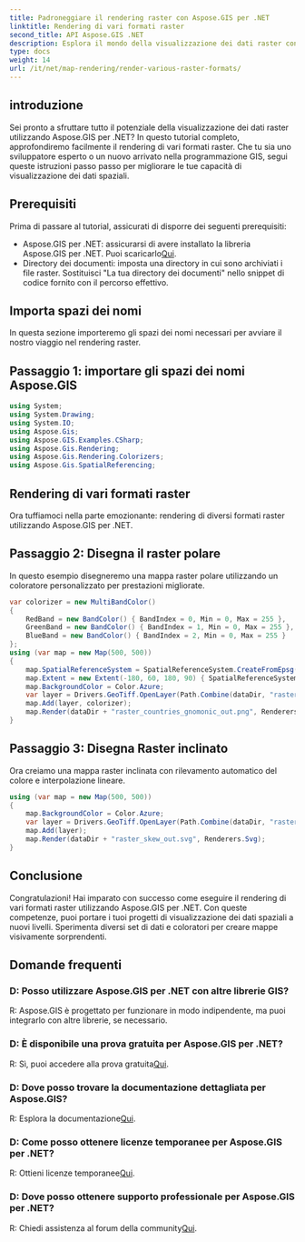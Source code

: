 ```yaml
---
title: Padroneggiare il rendering raster con Aspose.GIS per .NET
linktitle: Rendering di vari formati raster
second_title: API Aspose.GIS .NET
description: Esplora il mondo della visualizzazione dei dati raster con Aspose.GIS per .NET. Impara a eseguire il rendering di mappe straordinarie in vari formati senza sforzo. Scarica ora!
type: docs
weight: 14
url: /it/net/map-rendering/render-various-raster-formats/
---
```

## introduzione
Sei pronto a sfruttare tutto il potenziale della visualizzazione dei dati raster utilizzando Aspose.GIS per .NET? In questo tutorial completo, approfondiremo facilmente il rendering di vari formati raster. Che tu sia uno sviluppatore esperto o un nuovo arrivato nella programmazione GIS, segui queste istruzioni passo passo per migliorare le tue capacità di visualizzazione dei dati spaziali.
## Prerequisiti
Prima di passare al tutorial, assicurati di disporre dei seguenti prerequisiti:
- Aspose.GIS per .NET: assicurarsi di avere installato la libreria Aspose.GIS per .NET. Puoi scaricarlo[Qui](https://releases.aspose.com/gis/net/).
- Directory dei documenti: imposta una directory in cui sono archiviati i file raster. Sostituisci "La tua directory dei documenti" nello snippet di codice fornito con il percorso effettivo.
## Importa spazi dei nomi
In questa sezione importeremo gli spazi dei nomi necessari per avviare il nostro viaggio nel rendering raster.
## Passaggio 1: importare gli spazi dei nomi Aspose.GIS
```csharp
using System;
using System.Drawing;
using System.IO;
using Aspose.Gis;
using Aspose.GIS.Examples.CSharp;
using Aspose.Gis.Rendering;
using Aspose.Gis.Rendering.Colorizers;
using Aspose.Gis.SpatialReferencing;
```
## Rendering di vari formati raster
Ora tuffiamoci nella parte emozionante: rendering di diversi formati raster utilizzando Aspose.GIS per .NET.
## Passaggio 2: Disegna il raster polare
In questo esempio disegneremo una mappa raster polare utilizzando un coloratore personalizzato per prestazioni migliorate.
```csharp
var colorizer = new MultiBandColor()
{
    RedBand = new BandColor() { BandIndex = 0, Min = 0, Max = 255 },
    GreenBand = new BandColor() { BandIndex = 1, Min = 0, Max = 255 },
    BlueBand = new BandColor() { BandIndex = 2, Min = 0, Max = 255 }
};
using (var map = new Map(500, 500))
{
    map.SpatialReferenceSystem = SpatialReferenceSystem.CreateFromEpsg(102034);
    map.Extent = new Extent(-180, 60, 180, 90) { SpatialReferenceSystem = SpatialReferenceSystem.Wgs84 };
    map.BackgroundColor = Color.Azure;
    var layer = Drivers.GeoTiff.OpenLayer(Path.Combine(dataDir, "raster_countries.tif"));
    map.Add(layer, colorizer);
    map.Render(dataDir + "raster_countries_gnomonic_out.png", Renderers.Png);
}
```
## Passaggio 3: Disegna Raster inclinato
Ora creiamo una mappa raster inclinata con rilevamento automatico del colore e interpolazione lineare.
```csharp
using (var map = new Map(500, 500))
{
    map.BackgroundColor = Color.Azure;
    var layer = Drivers.GeoTiff.OpenLayer(Path.Combine(dataDir, "raster_skew.tif"));
    map.Add(layer);
    map.Render(dataDir + "raster_skew_out.svg", Renderers.Svg);
}
```
## Conclusione
Congratulazioni! Hai imparato con successo come eseguire il rendering di vari formati raster utilizzando Aspose.GIS per .NET. Con queste competenze, puoi portare i tuoi progetti di visualizzazione dei dati spaziali a nuovi livelli. Sperimenta diversi set di dati e coloratori per creare mappe visivamente sorprendenti.
## Domande frequenti
### D: Posso utilizzare Aspose.GIS per .NET con altre librerie GIS?
R: Aspose.GIS è progettato per funzionare in modo indipendente, ma puoi integrarlo con altre librerie, se necessario.
### D: È disponibile una prova gratuita per Aspose.GIS per .NET?
 R: Sì, puoi accedere alla prova gratuita[Qui](https://releases.aspose.com/).
### D: Dove posso trovare la documentazione dettagliata per Aspose.GIS?
 R: Esplora la documentazione[Qui](https://reference.aspose.com/gis/net/).
### D: Come posso ottenere licenze temporanee per Aspose.GIS per .NET?
 R: Ottieni licenze temporanee[Qui](https://purchase.aspose.com/temporary-license/).
### D: Dove posso ottenere supporto professionale per Aspose.GIS per .NET?
 R: Chiedi assistenza al forum della community[Qui](https://forum.aspose.com/c/gis/33).
